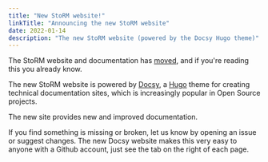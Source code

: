 ```yaml
---
title: "New StoRM website!"
linkTitle: "Announcing the new StoRM website"
date: 2022-01-14
description: "The new StoRM website (powered by the Docsy Hugo theme)"
---
```


The StoRM website and documentation has [moved](https://italiangrid.github.io/storm/),
and if you're reading this you already know.

The new StoRM website is powered by [Docsy][docsy], a [Hugo][hugo] theme for
creating technical documentation sites, which is increasingly popular in Open
Source projects.  

The new site provides new and improved documentation.

If you find something is missing or broken, let us know by opening an issue
or suggest changes. The new Docsy website makes this very easy to anyone with a
Github account, just see the tab on the right of each page.

[docsy]: https://www.docsy.dev/
[hugo]: https://gohugo.io/

